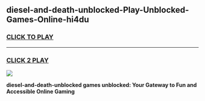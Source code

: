 
## diesel-and-death-unblocked-Play-Unblocked-Games-Online-hi4du
<h3>
<a href="https://premium76.site?title=diesel-and-death-unblocked&ref=25A">CLICK TO PLAY</a></h3>
<hr>

<h3>
<a href="https://premium76.site?title=diesel-and-death-unblocked&ref=25A">CLICK 2 PLAY</a>
  
</h3>

<a href="https://premium76.site?title=diesel-and-death-unblocked&ref=25A"><img src="https://clearcache.store/games.png"></a>


**diesel-and-death-unblocked games unblocked: Your Gateway to Fun and Accessible Online Gaming**
